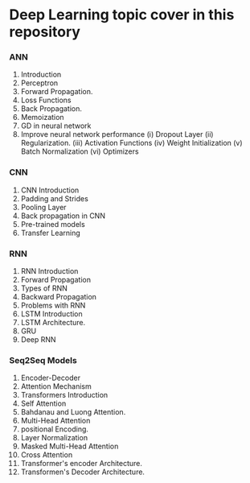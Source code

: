 # Deep Learning topic cover in this repository

### ANN
1. Introduction
2. Perceptron
3. Forward Propagation.
4. Loss Functions
5. Back Propagation.
6. Memoization
7. GD in neural network
8. Improve neural network performance
(ⅰ) Dropout Layer
(ii) Regularization.
(iii) Activation Functions
(iv) Weight Initialization
(v) Batch Normalization
(vi) Optimizers  

### CNN
1. CNN Introduction
2. Padding and Strides
3. Pooling Layer
4. Back propagation in CNN
5. Pre-trained models
6. Transfer Learning

### RNN
1. RNN Introduction
2. Forward Propagation
3. Types of RNN
4. Backward Propagation
5. Problems with RNN
6. LSTM Introduction
7. LSTM Architecture.
8. GRU
9. Deep RNN

### Seq2Seq Models
1. Encoder-Decoder
2. Attention Mechanism
3. Transformers Introduction
4. Self Attention
5. Bahdanau and Luong Attention.
6. Multi-Head Attention
7. positional Encoding.
8. Layer Normalization
9. Masked Multi-Head Attention
10. Cross Attention
11. Transformer's encoder Architecture.
12. Transformen's Decoder Architecture.
